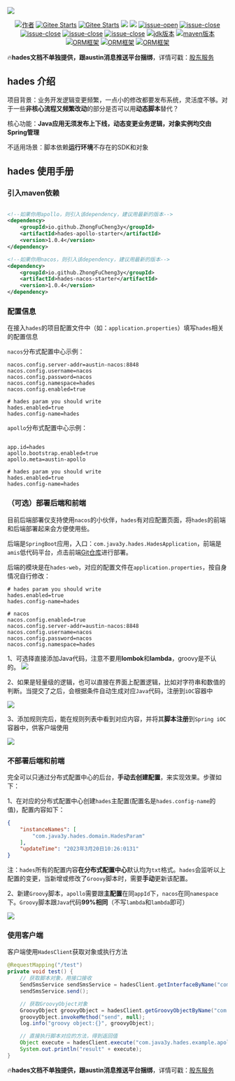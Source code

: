 ![](https://p6-juejin.byteimg.com/tos-cn-i-k3u1fbpfcp/d640749c820d41c1b9d9846663fa56aa~tplv-k3u1fbpfcp-watermark.image?)

<p align="center">
  <a href="#"><img src="https://img.shields.io/badge/Author-3y-orange.svg" alt="作者"></a>
  <a href="https://gitee.com/zhongfucheng/austin"><img src="https://gitee.com/zhongfucheng/hades/badge/star.svg?theme=dark" alt="Gitee Starts"></a>
  <a href="https://gitee.com/zhongfucheng/austin"><img src="https://gitee.com/zhongfucheng/hades/badge/fork.svg?theme=dark" alt="Gitee Starts"></a>
  <a href="https://github.com/ZhongFuCheng3y/austin"><img src="https://img.shields.io/github/forks/ZhongFuCheng3y/hades.svg?style=flat&label=GithubFork"></a> 
  <a href="https://github.com/ZhongFuCheng3y/austin"><img src="https://img.shields.io/github/stars/ZhongFuCheng3y/hades.svg?style=flat&label=GithubStars"></a>
  <a href="#项目交流"><img src="https://img.shields.io/github/issues/ZhongFuCheng3y/hades" alt="issue-open"></a>
  <a href="#项目交流"><img src="https://img.shields.io/github/issues-closed/ZhongFuCheng3y/hades" alt="issue-close"></a>
  <a href="#项目交流"><img src="https://img.shields.io/github/issues-pr/ZhongFuCheng3y/hades" alt="issue-close"></a>
  <a href="#项目交流"><img src="https://img.shields.io/github/issues-pr-closed/ZhongFuCheng3y/hades" alt="issue-close"></a>
  <a href="#项目交流"><img src="https://img.shields.io/github/license/ZhongFuCheng3y/hades" alt="issue-close"></a>
  <a href="#项目交流"><img src="https://img.shields.io/badge/JDK-8-red.svg" alt="jdk版本"></a>
  <a href="#项目交流"><img src="https://img.shields.io/badge/maven-3.6.x-red.svg" alt="maven版本"></a>
  <a href="#项目交流"><img src="https://img.shields.io/badge/Groovy-3.0.16-blue.svg" alt="ORM框架"></a>
  <a href="#项目交流"><img src="https://img.shields.io/badge/Apollo-2.1.0-orange.svg" alt="ORM框架"></a>
  <a href="#项目交流"><img src="https://img.shields.io/badge/Nacos-2.1.0-red.svg" alt="ORM框架"></a>
</p>

:fire:**hades文档不单独提供，跟austin消息推送平台捆绑**，详情可戳：[股东服务](https://mp.weixin.qq.com/s?__biz=MzI4Njg5MDA5NA==&mid=2247509248&idx=1&sn=804eb5f6471521e1ea6eaec9f74ddf09&chksm=ebd4e401dca36d175494337bc18ff71c265e4e07ad3ecd22f4b5b5f73efe7e247de2c614ad8a&token=888257127&lang=zh_CN#rd)

## hades 介绍

项目背景：业务开发逻辑变更频繁，一点小的修改都要发布系统，灵活度不够。对于一些**非核心流程又频繁改动**的部分是否可以用**动态脚本**替代？

核心功能：**Java应用无须发布上下线，动态变更业务逻辑，对象实例均交由Spring管理**

不适用场景：脚本依赖**运行环境**不存在的SDK和对象


## hades 使用手册

### 引入maven依赖

```xml

<!--如果你用apollo，则引入该dependency，建议用最新的版本-->
<dependency>
    <groupId>io.github.ZhongFuCheng3y</groupId>
    <artifactId>hades-apollo-starter</artifactId>
    <version>1.0.4</version>
</dependency>

<!--如果你用nacos，则引入该dependency，建议用最新的版本-->
<dependency>
    <groupId>io.github.ZhongFuCheng3y</groupId>
    <artifactId>hades-nacos-starter</artifactId>
    <version>1.0.4</version>
</dependency>

```

### 配置信息

在接入`hades`的项目配置文件中（如：`application.properties`）填写`hades`相关的配置信息

`nacos`分布式配置中心示例：

```properties
nacos.config.server-addr=austin-nacos:8848
nacos.config.username=nacos
nacos.config.password=nacos
nacos.config.namespace=hades
nacos.config.enabled=true

# hades param you should write
hades.enabled=true
hades.config-name=hades
```

`apollo`分布式配置中心示例：

```properties

app.id=hades
apollo.bootstrap.enabled=true
apollo.meta=austin-apollo

# hades param you should write
hades.enabled=true
hades.config-name=hades
```
### （可选）部署后端和前端

目前后端部署仅支持使用`nacos`的小伙伴，`hades`有对应配置页面，将`hades`的前端和后端部署起来会方便使用些。


后端是`SpringBoot`应用，入口：`com.java3y.hades.HadesApplication`，前端是`amis`低代码平台，点击前端[Git仓库](https://gitee.com/zhongfucheng/hades-admin)进行部署。

后端的模块是在`hades-web`，对应的配置文件在`application.properties`，按自身情况自行修改：

```properties
# hades param you should write
hades.enabled=true
hades.config-name=hades

# nacos
nacos.config.enabled=true
nacos.config.server-addr=austin-nacos:8848
nacos.config.username=nacos
nacos.config.password=nacos
nacos.config.namespace=hades

```

1、可选择直接添加Java代码，注意不要用**lombok**和**lambda**，groovy是不认的。
![](https://p1-juejin.byteimg.com/tos-cn-i-k3u1fbpfcp/e25df3922a7f48d7aff01d41671815fa~tplv-k3u1fbpfcp-watermark.image?)

2、如果是轻量级的逻辑，也可以直接在界面上配置逻辑，比如对字符串和数值的判断。当提交了之后，会根据条件自动生成对应`Java`代码，注册到`iOC`容器中

![](https://p6-juejin.byteimg.com/tos-cn-i-k3u1fbpfcp/0129320edd2c4e4aa1ae73774ce807d7~tplv-k3u1fbpfcp-watermark.image?)

3、添加规则完后，能在规则列表中看到对应内容，并将其**脚本注册**到`Spring iOC`容器中，供客户端使用

![](https://p6-juejin.byteimg.com/tos-cn-i-k3u1fbpfcp/3e5ce613284a4c699ed7cfab085bc285~tplv-k3u1fbpfcp-watermark.image?)

### 不部署后端和前端

完全可以只通过分布式配置中心的后台，**手动去创建配置**，来实现效果。步骤如下：

1、在对应的分布式配置中心创建`hades`主配置(配置名是`hades.config-name`的值)，配置内容如下：

```json
{
    "instanceNames": [
        "com.java3y.hades.domain.HadesParam"
    ],
    "updateTime": "2023年3月20日10:26:0131"
}
```
注：`hades`所有的配置内容**在分布式配置中心**默认均为`txt`格式。`hades`会监听以上配置的变更，当新增或修改了`Groovy`脚本时，需要**手动**更新该配置。

2、新建`Groovy`脚本，`apollo`需要跟**主配置**在同`appId`下，`nacos`在同`namespace`下。`Groovy`脚本跟`Java`代码**99%相同**（不写`lambda`和`lambda`即可）

![](https://p9-juejin.byteimg.com/tos-cn-i-k3u1fbpfcp/c5e929b392304c1ba78535df5f932568~tplv-k3u1fbpfcp-watermark.image?)

### 使用客户端

客户端使用`HadesClient`获取对象或执行方法

```java
@RequestMapping("/test")
private void test() {
    // 获取脚本对象，用接口接收
    SendSmsService sendSmsService = hadesClient.getInterfaceByName("com.java3y.hades.example.apollo.demo.TencentSmsService");
    sendSmsService.send();

    // 获取GroovyObject对象
    GroovyObject groovyObject = hadesClient.getGroovyObjectByName("com.java3y.hades.example.apollo.demo.TencentSmsService");
    groovyObject.invokeMethod("send", null);
    log.info("groovy object:{}", groovyObject);

    // 直接执行脚本对应的方法，得到返回值
    Object execute = hadesClient.execute("com.java3y.hades.example.apollo.demo.TencentSmsService", "send", null);
    System.out.println("result" + execute);
}

```

:fire:**hades文档不单独提供，跟austin消息推送平台捆绑**，详情可戳：[股东服务](https://mp.weixin.qq.com/s?__biz=MzI4Njg5MDA5NA==&mid=2247509248&idx=1&sn=804eb5f6471521e1ea6eaec9f74ddf09&chksm=ebd4e401dca36d175494337bc18ff71c265e4e07ad3ecd22f4b5b5f73efe7e247de2c614ad8a&token=888257127&lang=zh_CN#rd)